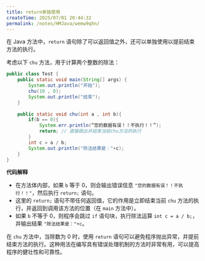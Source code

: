 ```yaml
---
title: return单独使用
createTime: 2025/07/01 20:44:32
permalink: /notes/HMJava/wemw9qhn/
---
```

在 Java 方法中，`return` 语句除了可以返回值之外，还可以单独使用以提前结束方法的执行。

考虑以下 `chu` 方法，用于计算两个整数的除法：

```java
public class Test {
    public static void main(String[] args) {
        System.out.println("开始");
        chu(10 , 0);
        System.out.println("结束");
    }
  
    public static void chu(int a , int b){
        if(b == 0){
            System.err.println(“您的数据有误！！不执行！！”);
            return; // 直接跳出并结束当前chu方法的执行
        }
        int c = a / b;
        System.out.println("除法结果是："+c); 
    }
}
```

**代码解释**

* 在方法体内部，如果 `b` 等于 0，则会输出错误信息 `"您的数据有误！！不执行！！"`，然后执行 `return;` 语句。
* 这里的 `return;` 语句不带任何返回值，它的作用是立即结束当前 `chu` 方法的执行，并返回到调用该方法的位置（在 `main` 方法中）。
* 如果 `b` 不等于 0，则程序会跳过 `if` 语句块，执行除法运算 `int c = a / b;`，并输出结果 `"除法结果是："+c`。

在 `chu` 方法中，当除数为 0 时，使用 `return` 语句可以避免程序抛出异常，并提前结束方法的执行。这种用法在编写具有错误处理机制的方法时非常有用，可以提高程序的健壮性和可靠性。
